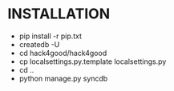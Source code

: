 INSTALLATION
===================
- pip install -r pip.txt
- createdb -U <user>
- cd hack4good/hack4good
- cp localsettings.py.template localsettings.py
- cd ..
- python manage.py syncdb

